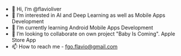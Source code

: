 - 👋 Hi, I’m @flavioliver
- 👀 I’m interested in AI and Deep Learning as well as Mobile Apps Development
- 🌱 I’m currently learning Android Mobile Apps Development
- 💞️ I’m looking to collaborate on own project "Baby Is Coming". Apple Store App
- 📫 How to reach me - fgo.flavio@gmail.com

<!---
flavioliver/flavioliver is a ✨ special ✨ repository because its `README.md` (this file) appears on your GitHub profile.
You can click the Preview link to take a look at your changes.
--->
